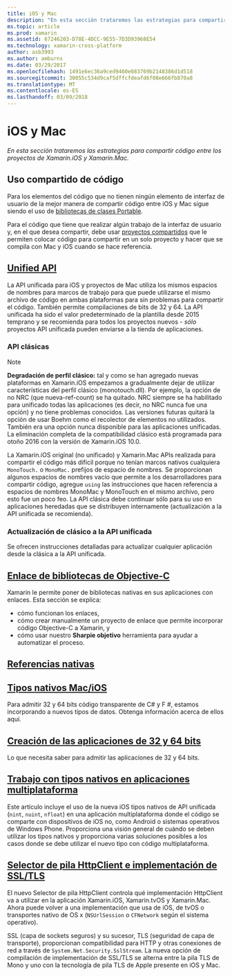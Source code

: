 ```yaml
---
title: iOS y Mac
description: "En esta sección trataremos las estrategias para compartir código entre los proyectos de Xamarin.iOS y Xamarin.Mac."
ms.topic: article
ms.prod: xamarin
ms.assetid: 67246203-D78E-4DCC-9E55-7D3D93968E54
ms.technology: xamarin-cross-platform
author: asb3993
ms.author: amburns
ms.date: 03/29/2017
ms.openlocfilehash: 1491e6ec36a9ced9460e083769b2148386d1d518
ms.sourcegitcommit: 30055c534d9caf5dffcfdeafd6f08e666fb870a8
ms.translationtype: MT
ms.contentlocale: es-ES
ms.lasthandoff: 03/09/2018
---
```

# <a name="ios-and-mac"></a>iOS y Mac

_En esta sección trataremos las estrategias para compartir código entre los proyectos de Xamarin.iOS y Xamarin.Mac._

## <a name="code-sharing"></a>Uso compartido de código

Para los elementos del código que no tienen ningún elemento de interfaz de usuario de la mejor manera de compartir código entre iOS y Mac sigue siendo el uso de [bibliotecas de clases Portable](~/cross-platform/app-fundamentals/pcl.md).

Para el código que tiene que realizar algún trabajo de la interfaz de usuario y, en el que desea compartir, debe usar [proyectos compartidos](~/cross-platform/app-fundamentals/shared-projects.md) que le permiten colocar código para compartir en un solo proyecto y hacer que se compila con Mac y iOS cuando se hace referencia.

##  <a name="unified-apiunifiedindexmd"></a>[Unified API](unified/index.md)

La API unificada para iOS y proyectos de Mac utiliza los mismos espacios de nombres para marcos de trabajo para que puede utilizarse el mismo archivo de código en ambas plataformas para sin problemas para compartir el código. También permite compilaciones de bits de 32 y 64. La API unificada ha sido el valor predeterminado de la plantilla desde 2015 temprano y se recomienda para todos los proyectos nuevos - *sólo* proyectos API unificada pueden enviarse a la tienda de aplicaciones.

### <a name="classic-apis"></a>API clásicas

> [!NOTE]
> **Degradación de perfil clásico:** tal y como se han agregado nuevas plataformas en Xamarin.iOS empezamos a gradualmente dejar de utilizar características del perfil clásico (monotouch.dll). Por ejemplo, la opción de no NRC (que nueva-ref-count) se ha quitado. NRC siempre se ha habilitado para unificado todas las aplicaciones (es decir, no NRC nunca fue una opción) y no tiene problemas conocidos. Las versiones futuras quitará la opción de usar Boehm como el recolector de elementos no utilizados. También era una opción nunca disponible para las aplicaciones unificadas. La eliminación completa de la compatibilidad clásico está programada para otoño 2016 con la versión de Xamarin.iOS 10.0.

La Xamarin.iOS original (no unificado) y Xamarin.Mac APIs realizada para compartir el código más difícil porque no tenían marcos nativos cualquiera `MonoTouch.` o `MonoMac.` prefijos de espacio de nombres.  Se proporcionan algunos espacios de nombres vacío que permite a los desarrolladores para compartir código, agregue `using` las instrucciones que hacen referencia a espacios de nombres MonoMac y MonoTouch en el mismo archivo, pero esto fue un poco feo. La API clásica debe continuar sólo para su uso en aplicaciones heredadas que se distribuyen internamente (actualización a la API unificada se recomienda).


### <a name="updating-from-classic-to-the-unified-api"></a>Actualización de clásico a la API unificada

Se ofrecen instrucciones detalladas para actualizar cualquier aplicación desde la clásica a la API unificada.

## <a name="binding-objective-c-librariesbindingindexmd"></a>[Enlace de bibliotecas de Objective-C](binding/index.md)

Xamarin le permite poner de bibliotecas nativas en sus aplicaciones con enlaces. Esta sección se explica:

- cómo funcionan los enlaces,
- cómo crear manualmente un proyecto de enlace que permite incorporar código Objective-C a Xamarin, y
- cómo usar nuestro **Sharpie objetivo** herramienta para ayudar a automatizar el proceso.

## <a name="native-referencesnative-referencesmd"></a>[Referencias nativas](native-references.md)



##  <a name="macios-native-typesnativetypesmd"></a>[Tipos nativos Mac/iOS](nativetypes.md)

Para admitir 32 y 64 bits código transparente de C# y F #, estamos incorporando a nuevos tipos de datos.   Obtenga información acerca de ellos aquí.

##  <a name="building-32-and-64-bit-apps32-and-64indexmd"></a>[Creación de las aplicaciones de 32 y 64 bits](32-and-64/index.md)

Lo que necesita saber para admitir las aplicaciones de 32 y 64 bits.

## <a name="working-with-native-types-in-cross-platform-appsnative-types-cross-platformmd"></a>[Trabajo con tipos nativos en aplicaciones multiplataforma](native-types-cross-platform.md)

Este artículo incluye el uso de la nueva iOS tipos nativos de API unificada (`nint`, `nuint`, `nfloat`) en una aplicación multiplataforma donde el código se comparte con dispositivos de iOS no, como Android o sistemas operativos de Windows Phone.
Proporciona una visión general de cuándo se deben utilizar los tipos nativos y proporciona varias soluciones posibles a los casos donde se debe utilizar el nuevo tipo con código multiplataforma.


## <a name="httpclient-stack-and-ssltls-implementation-selectorhttp-stackmd"></a>[Selector de pila HttpClient e implementación de SSL/TLS](http-stack.md)

El nuevo Selector de pila HttpClient controla qué implementación HttpClient va a utilizar en la aplicación Xamarin.iOS, Xamarin.tvOS y Xamarin.Mac. Ahora puede volver a una implementación que usa de iOS, de tvOS o transportes nativo de OS x (`NSUrlSession` o `CFNetwork` según el sistema operativo).

SSL (capa de sockets seguros) y su sucesor, TLS (seguridad de capa de transporte), proporcionan compatibilidad para HTTP y otras conexiones de red a través de `System.Net.Security.SslStream`. La nueva opción de compilación de implementación de SSL/TLS se alterna entre la pila TLS de Mono y uno con la tecnología de pila TLS de Apple presente en iOS y Mac.
